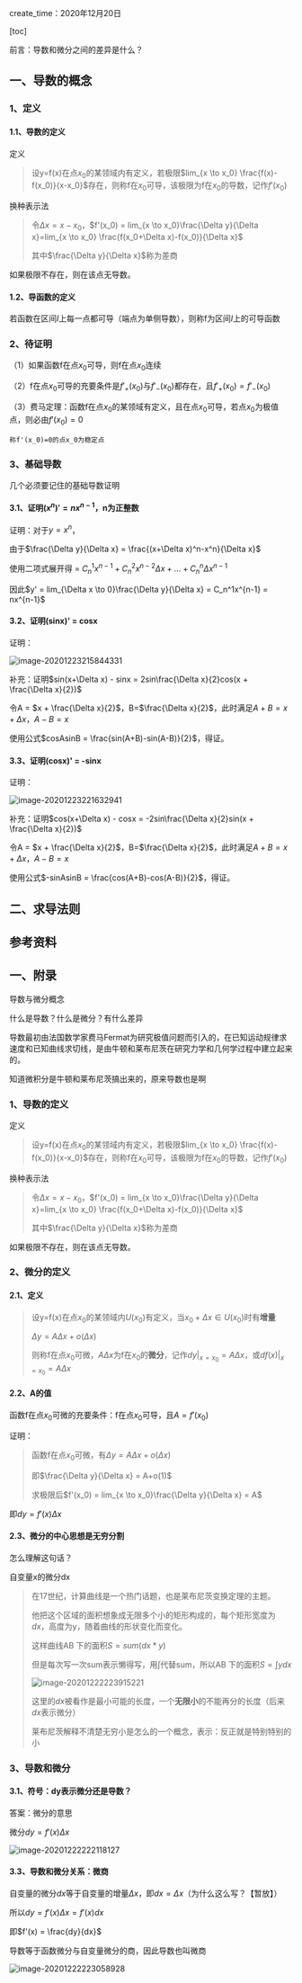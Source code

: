 create_time：2020年12月20日

[toc]

前言：导数和微分之间的差异是什么？

## 一、导数的概念

### 1、定义

#### 1.1、导数的定义

定义

> 设y=f(x)在点$x_0$的某领域内有定义，若极限$lim_{x \to x_0} \frac{f(x)-f(x_0)}{x-x_0}$存在，则称f在$x_0$可导，该极限为f在$x_0$的导数，记作$f'(x_0)$



换种表示法

> 令$\Delta x = x-x_0$，$f'(x_0) = lim_{x \to x_0}\frac{\Delta y}{\Delta x}=lim_{x \to x_0} \frac{f(x_0+\Delta x)-f(x_0)}{\Delta x}$
>
> 其中$\frac{\Delta y}{\Delta x}$称为差商



如果极限不存在，则在该点无导数。



#### 1.2、导函数的定义

若函数在区间$I$上每一点都可导（端点为单侧导数），则称f为区间$I$上的可导函数



### 2、待证明

（1）如果函数f在点$x_0$可导，则f在点$x_0$连续

（2）f在点$x_0$可导的充要条件是$f'_+(x_0)$与$f'_-(x_0)$都存在，且$f'_+(x_0) = f'_-(x_0)$

（3）费马定理：函数f在点$x_0$的某领域有定义，且在点$x_0$可导，若点$x_0$为极值点，则必由$f'(x_0)=0$

`称f'(x_0)=0的点x_0为稳定点`



### 3、基础导数

几个必须要记住的基础导数证明

#### 3.1、证明$(x^n)' = nx^{n-1}$，n为正整数

证明：对于$y=x^n$，

由于$\frac{\Delta y}{\Delta x} = \frac{(x+\Delta x)^n-x^n}{\Delta x}$

使用二项式展开得 = $C_n^1x^{n-1} + C_n^2x^{n-2}\Delta x + ... + C_n^n\Delta x^{n-1}$

因此$y' = lim_{\Delta x \to 0}\frac{\Delta y}{\Delta x} = C_n^1x^{n-1} = nx^{n-1}$



#### 3.2、证明(sinx)' = cosx

证明：

![image-20201223215844331](.\images\sinx求导.jpg)

补充：证明$sin(x+\Delta x) - sinx = 2sin\frac{\Delta x}{2}cos(x + \frac{\Delta x}{2})$

令A = $x + \frac{\Delta x}{2}$，B=$\frac{\Delta x}{2}$，此时满足$A+B = x+\Delta x$，$A-B = x$

使用公式$cosAsinB = \frac{sin(A+B)-sin(A-B)}{2}$，得证。



#### 3.3、证明(cosx)' = -sinx

证明：

![image-20201223221632941](.\images\cosx的导数证明.jpg)

补充：证明$cos(x+\Delta x) - cosx = -2sin\frac{\Delta x}{2}sin(x + \frac{\Delta x}{2})$

令A = $x + \frac{\Delta x}{2}$，B=$\frac{\Delta x}{2}$，此时满足$A+B = x+\Delta x$，$A-B = x$

使用公式$-sinAsinB = \frac{cos(A+B)-cos(A-B)}{2}$，得证。



## 二、求导法则





## 参考资料





## 一、附录

导数与微分概念

什么是导数？什么是微分？有什么差异

导数最初由法国数学家费马Fermat为研究极值问题而引入的，在已知运动规律求速度和已知曲线求切线，是由牛顿和莱布尼茨在研究力学和几何学过程中建立起来的。

知道微积分是牛顿和莱布尼茨搞出来的，原来导数也是啊

### 1、导数的定义

定义

> 设y=f(x)在点$x_0$的某领域内有定义，若极限$lim_{x \to x_0} \frac{f(x)-f(x_0)}{x-x_0}$存在，则称f在$x_0$可导，该极限为f在$x_0$的导数，记作$f'(x_0)$



换种表示法

> 令$\Delta x = x-x_0$，$f'(x_0) = lim_{x \to x_0}\frac{\Delta y}{\Delta x}=lim_{x \to x_0} \frac{f(x_0+\Delta x)-f(x_0)}{\Delta x}$
>
> 其中$\frac{\Delta y}{\Delta x}$称为差商



如果极限不存在，则在该点无导数。



### 2、微分的定义

#### 2.1、定义

> 设y=f(x)在点$x_0$的某领域内$U(x_0)$有定义，当$x_0 + \Delta x \in U(x_0)$时有**增量**
>
> $\Delta y = A\Delta x+o(\Delta x)$
>
> 则称f在点$x_0$可微，$A\Delta x$为f在$x_0$的**微分**，记作$dy|_{x=x_0} = A \Delta x$，或$df(x)|_{x=x_0} = A \Delta x$



#### 2.2、A的值

函数f在点$x_0$可微的充要条件：f在点$x_0$可导，且$A = f'(x_0)$

证明：

> 函数f在点$x_0$可微，有$\Delta y = A\Delta x+o(\Delta x)$
>
> 即$\frac{\Delta y}{\Delta x} = A+o(1)$
>
> 求极限后$f'(x_0) = lim_{x \to x_0}\frac{\Delta y}{\Delta x} = A$

即$dy = f'(x)\Delta x$



#### 2.3、微分的中心思想是无穷分割

怎么理解这句话？

自变量x的微分dx

> 在17世纪，计算曲线是一个热门话题，也是莱布尼茨变换定理的主题。
>
> 他把这个区域的面积想象成无限多个小的矩形构成的，每个矩形宽度为$dx$，高度为y，随着曲线的形状变化而变化。
>
> 这样曲线AB 下的面积$S = sum(dx*y)$
>
> 但是每次写一次sum表示懒得写，用$\int$代替sum，所以AB 下的面积$S = \int ydx$
>
> ![image-20201222223915221](../各种杂谈笔记/images/莱布尼茨的变换定理)
>
> 这里的$dx$被看作是最小可能的长度，一个**无限小**的不能再分的长度（后来$dx$表示微分）
>
> 莱布尼茨解释不清楚无穷小是怎么的一个概念，表示：反正就是特别特别的小



### 3、导数和微分

#### 3.1、符号：dy表示微分还是导数？

答案：微分的意思

微分$dy = f'(x)\Delta x$

![image-20201222222118127](.\images\导数和微分)

#### 3.3、导数和微分关系：微商

自变量的微分$dx$等于自变量的增量$\Delta x$，即$dx = \Delta x$（为什么这么写？【暂放】）

所以$dy = f'(x)\Delta x = f'(x)dx$

即$f'(x) = \frac{dy}{dx}$

导数等于函数微分与自变量微分的商，因此导数也叫微商

![image-20201222223058928](.\images\导数也叫微商)









